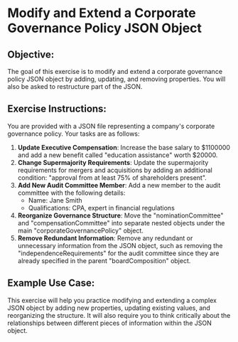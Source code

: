 # Modify and Extend a Corporate Governance Policy JSON Object

## Objective:
The goal of this exercise is to modify and extend a corporate governance policy JSON object by adding, updating, and removing properties. You will also be asked to restructure part of the JSON.

## Exercise Instructions:

You are provided with a JSON file representing a company's corporate governance policy.
Your tasks are as follows:

1. **Update Executive Compensation**: Increase the base salary to $1100000 and add a new benefit called "education assistance" worth $20000.
2. **Change Supermajority Requirements**: Update the supermajority requirements for mergers and acquisitions by adding an additional condition: "approval from at least 75% of shareholders present".
3. **Add New Audit Committee Member**: Add a new member to the audit committee with the following details:
	* Name: Jane Smith
	* Qualifications: CPA, expert in financial regulations
4. **Reorganize Governance Structure**: Move the "nominationCommittee" and "compensationCommittee" into separate nested objects under the main "corporateGovernancePolicy" object.
5. **Remove Redundant Information**: Remove any redundant or unnecessary information from the JSON object, such as removing the "independenceRequirements" for the audit committee since they are already specified in the parent "boardComposition" object.

## Example Use Case:
This exercise will help you practice modifying and extending a complex JSON object by adding new properties, updating existing values, and reorganizing the structure. It will also require you to think critically about the relationships between different pieces of information within the JSON object.